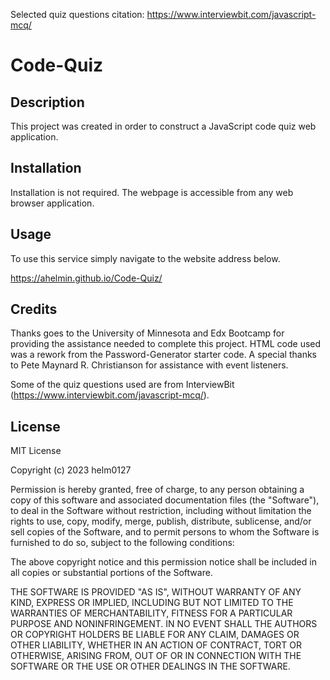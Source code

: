 Selected quiz questions citation: https://www.interviewbit.com/javascript-mcq/

# Code-Quiz

## Description

This project was created in order to construct a JavaScript code quiz web application. 

## Installation

Installation is not required. The webpage is accessible from any web browser application.

## Usage

To use this service simply navigate to the website address below.

https://ahelmin.github.io/Code-Quiz/

## Credits

Thanks goes to the University of Minnesota and Edx Bootcamp for providing the assistance needed to complete this project. HTML code used was a rework from the Password-Generator starter code. A special thanks to Pete Maynard R. Christianson for assistance with event listeners.

Some of the quiz questions used are from InterviewBit (https://www.interviewbit.com/javascript-mcq/).

## License

MIT License

Copyright (c) 2023 helm0127

Permission is hereby granted, free of charge, to any person obtaining a copy
of this software and associated documentation files (the "Software"), to deal
in the Software without restriction, including without limitation the rights
to use, copy, modify, merge, publish, distribute, sublicense, and/or sell
copies of the Software, and to permit persons to whom the Software is
furnished to do so, subject to the following conditions:

The above copyright notice and this permission notice shall be included in all
copies or substantial portions of the Software.

THE SOFTWARE IS PROVIDED "AS IS", WITHOUT WARRANTY OF ANY KIND, EXPRESS OR
IMPLIED, INCLUDING BUT NOT LIMITED TO THE WARRANTIES OF MERCHANTABILITY,
FITNESS FOR A PARTICULAR PURPOSE AND NONINFRINGEMENT. IN NO EVENT SHALL THE
AUTHORS OR COPYRIGHT HOLDERS BE LIABLE FOR ANY CLAIM, DAMAGES OR OTHER
LIABILITY, WHETHER IN AN ACTION OF CONTRACT, TORT OR OTHERWISE, ARISING FROM,
OUT OF OR IN CONNECTION WITH THE SOFTWARE OR THE USE OR OTHER DEALINGS IN THE
SOFTWARE.

